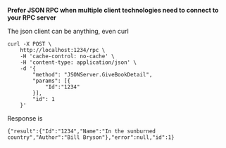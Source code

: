 **Prefer JSON RPC when multiple client technologies need to connect to your RPC server**

The json client can be anything, even curl
```
curl -X POST \
    http://localhost:1234/rpc \
    -H 'cache-control: no-cache' \
    -H 'content-type: application/json' \
    -d '{
        "method": "JSONServer.GiveBookDetail",
        "params": [{
            "Id":"1234"
        }],
        "id": 1
    }'
```

Response is
```
{"result":{"Id":"1234","Name":"In the sunburned country","Author":"Bill Bryson"},"error":null,"id":1}
```